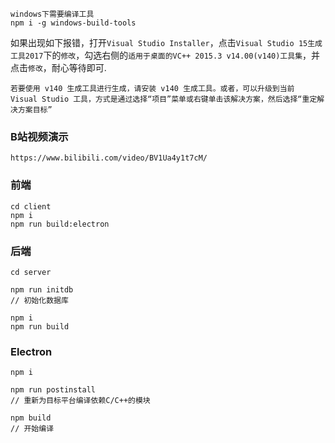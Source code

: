 ```
windows下需要编译工具
npm i -g windows-build-tools
```

如果出现如下报错，打开`Visual Studio Installer`，点击`Visual Studio 15生成工具2017`下的`修改`，勾选右侧的`适用于桌面的VC++ 2015.3 v14.00(v140)工具集`，并点击`修改`，耐心等待即可.

```
若要使用 v140 生成工具进行生成，请安装 v140 生成工具。或者，可以升级到当前 Visual Studio 工具，方式是通过选择“项目”菜单或右键单击该解决方案，然后选择“重定解决方案目标”
```
### B站视频演示

```
https://www.bilibili.com/video/BV1Ua4y1t7cM/
```


### 前端
```
cd client
npm i
npm run build:electron
```

### 后端
```
cd server

npm run initdb
// 初始化数据库

npm i
npm run build
```

### Electron
```
npm i

npm run postinstall
// 重新为目标平台编译依赖C/C++的模块

npm build
// 开始编译
```